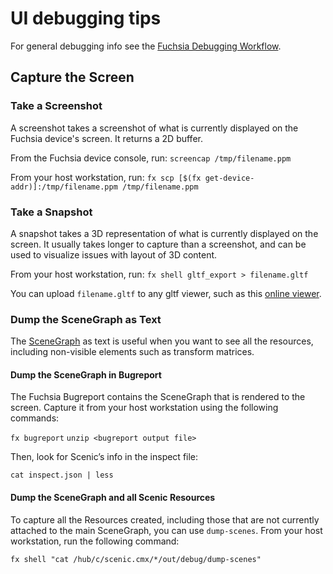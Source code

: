 # UI debugging tips

For general debugging info see the [Fuchsia Debugging Workflow](/docs/development/debugging/debugging.md).

## Capture the Screen

### Take a Screenshot
A screenshot takes a screenshot of what is currently displayed on the Fuchsia device's screen.
It returns a 2D buffer.

From the Fuchsia device console, run:
`screencap /tmp/filename.ppm`

From your host workstation, run:
`fx scp [$(fx get-device-addr)]:/tmp/filename.ppm /tmp/filename.ppm`

### Take a Snapshot
A snapshot takes a 3D representation of what is currently displayed on the screen. It usually takes
longer to capture than a screenshot, and can be used to visualize issues with layout of 3D content.

From your host workstation, run:
`fx shell gltf_export > filename.gltf`

You can upload `filename.gltf` to any gltf viewer, such as this [online viewer](https://gltf-viewer.donmccurdy.com/).

### Dump the SceneGraph as Text
The [SceneGraph](/docs/concepts/graphics/scenic/scenic.md#scenic-resource-graph) as text is useful when you want to see all the resources, including non-visible elements such as transform matrices.

#### Dump the SceneGraph in Bugreport
The Fuchsia Bugreport contains the SceneGraph that is rendered to the screen. Capture it from your host workstation using the following commands:

`fx bugreport`
`unzip <bugreport output file>`

Then, look for Scenic’s info in the inspect file:

`cat inspect.json | less`

#### Dump the SceneGraph and all Scenic Resources
To capture all the Resources created, including those that are not currently attached to the main SceneGraph, you can use `dump-scenes`.
From your host workstation, run the following command:

`fx shell "cat /hub/c/scenic.cmx/*/out/debug/dump-scenes"`
